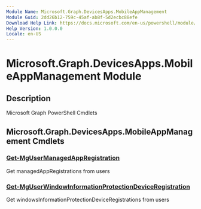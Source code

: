 ```yaml
---
Module Name: Microsoft.Graph.DevicesApps.MobileAppManagement
Module Guid: 2dd26b12-759c-45af-ab8f-5d2ecbc88efe
Download Help Link: https://docs.microsoft.com/en-us/powershell/module/microsoft.graph.devicesapps.mobileappmanagement
Help Version: 1.0.0.0
Locale: en-US
---
```


# Microsoft.Graph.DevicesApps.MobileAppManagement Module
## Description
Microsoft Graph PowerShell Cmdlets

## Microsoft.Graph.DevicesApps.MobileAppManagement Cmdlets
### [Get-MgUserManagedAppRegistration](Get-MgUserManagedAppRegistration.md)
Get managedAppRegistrations from users

### [Get-MgUserWindowInformationProtectionDeviceRegistration](Get-MgUserWindowInformationProtectionDeviceRegistration.md)
Get windowsInformationProtectionDeviceRegistrations from users

